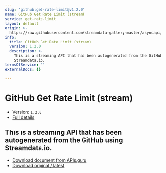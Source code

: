 ```yaml
---
slug: 'github:get-rate-limit@v1.2.0'
name: GitHub Get Rate Limit (stream)
service: get-rate-limit
layout: default
origin: >-
  https://raw.githubusercontent.com/streamdata-gallery-master/asyncapi/master/_listings/github/github-get-rate-limit-stream-async.md
info:
  title: GitHub Get Rate Limit (stream)
  version: 1.2.0
  description: >-
    This is a streaming API that has been autogenerated from the GitHub using
    Streamdata.io.
termsOfService: ''
externalDocs: {}

---
```

# GitHub Get Rate Limit (stream)

* Version: `1.2.0`
* [Full details](../html/github:get-rate-limit@v1.2.0.html)




## This is a streaming API that has been autogenerated from the GitHub using Streamdata.io.



* [Download document from APIs.guru](https://raw.githubusercontent.com/APIs-guru/asyncapi-directory/master/docs/APIs/github%3Aget-rate-limit%40v1.2.0.yaml)
* [Download original / latest](https://raw.githubusercontent.com/streamdata-gallery-master/asyncapi/master/_listings/github/github-get-rate-limit-stream-async.md)

<script type="application/ld+json">
{
  "@context": "http://schema.org/",
  "@type": "WebAPI",
  "description": "This is a streaming API that has been autogenerated from the GitHub using Streamdata.io.",
  "documentation": "",

  "name": "GitHub Get Rate Limit (stream)"
}
</script>

